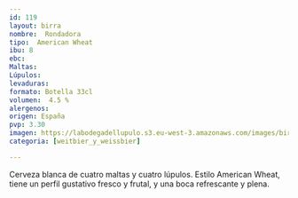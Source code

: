 ```yaml
---
id: 119
layout: birra
nombre:  Rondadora
tipo:  American Wheat
ibu: 8
ebc: 
Maltas:
Lúpulos:
levaduras: 
formato: Botella 33cl
volumen:  4.5 %
alergenos: 
origen: España
pvp: 3.30
imagen: https://labodegadellupulo.s3.eu-west-3.amazonaws.com/images/birras/rondadora.jpg
categoria: [weitbier_y_weissbier]

---
```

Cerveza blanca de cuatro maltas y cuatro lúpulos. Estilo American Wheat, tiene un perfil gustativo fresco y frutal, y una boca refrescante y plena.